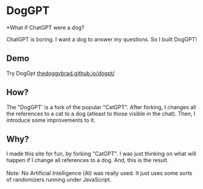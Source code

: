 # DogGPT
*What if ChatGPT were a dog?

ChatGPT is boring. I want a dog to answer my questions. So I built DogGPT!

## Demo
Try DogGpt [thedoggybrad.github.io/dogpt/](https://thedoggybrad.github.io/dogpt/)

## How?
The "DogGPT' is a fork of the popular "CatGPT". After forking, I changes all the references to a cat to a dog (atleast to those visible in the chat). Then, I introduce some improvements to it.

## Why?
I made this site for fun, by forking "CatGPT". I was just thinking on what will happen if I change all references to a dog. And, this is the result.
<br>
<br>
Note: No Artificial Intelligence (AI) was really used. It just uses some sorts of randomizers running under JavaScript.

